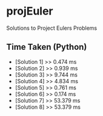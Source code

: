 # projEuler
Solutions to Project Eulers Problems


## Time Taken (Python)
* [Solution 1] >> 0.474 ms
* [Solution 2] >> 0.939 ms
* [Solution 3] >> 9.744 ms
* [Solution 4] >> 4.834 ms
* [Solution 5] >> 0.761 ms
* [Solution 6] >> 0.174 ms
* [Solution 7] >> 53.379 ms
* [Solution 8] >> 53.379 ms
